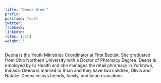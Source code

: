 ```yaml
---
title: "Deena Green"
prefix: 
position: Youth
twitter: 
facebook: 
linkedin: 
roles: [cct]
weight: 5
---
```


Deena is the Youth Ministries Coordinator at First Baptist. She graduated from Ohio Northern University with a Doctor of Pharmacy Degree.  Deena is employed by IU Health and she manages the retail pharmacy in Yorktown, Indiana. Deena is married to Brian and they have two children, Olivia and Natalie.  Deena enjoys friends, family, and beach vacations. 
